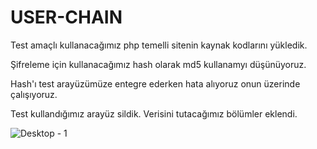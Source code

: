 # USER-CHAIN

Test amaçlı kullanacağımız php temelli sitenin kaynak kodlarını yükledik.

Şifreleme için kullanacağımız hash olarak md5 kullanamyı düşünüyoruz.

Hash'ı test arayüzümüze entegre ederken hata alıyoruz onun üzerinde çalışıyoruz.
 
Test kullandığımız arayüz sildik. Verisini tutacağımız bölümler eklendi.

![Desktop - 1](https://user-images.githubusercontent.com/95172971/168424160-ab55e3ca-3208-46c7-9527-6a7742fae312.png)
